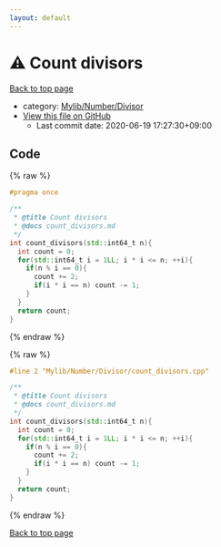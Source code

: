 ```yaml
---
layout: default
---
```


<!-- mathjax config similar to math.stackexchange -->
<script type="text/javascript" async
  src="https://cdnjs.cloudflare.com/ajax/libs/mathjax/2.7.5/MathJax.js?config=TeX-MML-AM_CHTML">
</script>
<script type="text/x-mathjax-config">
  MathJax.Hub.Config({
    TeX: { equationNumbers: { autoNumber: "AMS" }},
    tex2jax: {
      inlineMath: [ ['$','$'] ],
      processEscapes: true
    },
    "HTML-CSS": { matchFontHeight: false },
    displayAlign: "left",
    displayIndent: "2em"
  });
</script>

<script type="text/javascript" src="https://cdnjs.cloudflare.com/ajax/libs/jquery/3.4.1/jquery.min.js"></script>
<script src="https://cdn.jsdelivr.net/npm/jquery-balloon-js@1.1.2/jquery.balloon.min.js" integrity="sha256-ZEYs9VrgAeNuPvs15E39OsyOJaIkXEEt10fzxJ20+2I=" crossorigin="anonymous"></script>
<script type="text/javascript" src="../../../../assets/js/copy-button.js"></script>
<link rel="stylesheet" href="../../../../assets/css/copy-button.css" />


# :warning: Count divisors

<a href="../../../../index.html">Back to top page</a>

* category: <a href="../../../../index.html#e1d7bebd3991495167778e37d1d75d40">Mylib/Number/Divisor</a>
* <a href="{{ site.github.repository_url }}/blob/master/Mylib/Number/Divisor/count_divisors.cpp">View this file on GitHub</a>
    - Last commit date: 2020-06-19 17:27:30+09:00




## Code

<a id="unbundled"></a>
{% raw %}
```cpp
#pragma once

/**
 * @title Count divisors
 * @docs count_divisors.md
 */
int count_divisors(std::int64_t n){
  int count = 0;
  for(std::int64_t i = 1LL; i * i <= n; ++i){
    if(n % i == 0){
      count += 2;
      if(i * i == n) count -= 1;
    }
  }
  return count;
}

```
{% endraw %}

<a id="bundled"></a>
{% raw %}
```cpp
#line 2 "Mylib/Number/Divisor/count_divisors.cpp"

/**
 * @title Count divisors
 * @docs count_divisors.md
 */
int count_divisors(std::int64_t n){
  int count = 0;
  for(std::int64_t i = 1LL; i * i <= n; ++i){
    if(n % i == 0){
      count += 2;
      if(i * i == n) count -= 1;
    }
  }
  return count;
}

```
{% endraw %}

<a href="../../../../index.html">Back to top page</a>


